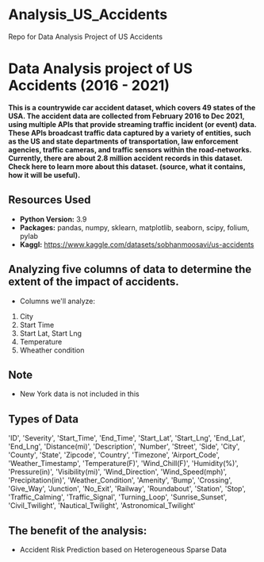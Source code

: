 # Analysis_US_Accidents
Repo for Data Analysis Project of US Accidents

# Data Analysis project of US Accidents (2016 - 2021)
**This is a countrywide car accident dataset, which covers 49 states of the USA. The accident data are collected from February 2016 to Dec 2021, using multiple APIs that provide streaming traffic incident (or event) data. These APIs broadcast traffic data captured by a variety of entities, such as the US and state departments of transportation, law enforcement agencies, traffic cameras, and traffic sensors within the road-networks. Currently, there are about 2.8 million accident records in this dataset. Check here to learn more about this dataset. (source, what it contains, how it will be useful).**


## Resources Used 
* **Python Version:** 3.9 
* **Packages:** pandas, numpy, sklearn, matplotlib, seaborn, scipy, folium, pylab   
* **Kaggl:** https://www.kaggle.com/datasets/sobhanmoosavi/us-accidents 


##  Analyzing five columns of data to determine the extent of the impact of accidents.
* Columns we'll analyze:
1. City
2. Start Time
3. Start Lat, Start Lng
4. Temperature
5. Wheather condition


## Note
* New York data is not included in this 


## Types of Data 
'ID', 'Severity', 'Start_Time', 'End_Time', 'Start_Lat', 'Start_Lng',
       'End_Lat', 'End_Lng', 'Distance(mi)', 'Description', 'Number', 'Street',
       'Side', 'City', 'County', 'State', 'Zipcode', 'Country', 'Timezone',
       'Airport_Code', 'Weather_Timestamp', 'Temperature(F)', 'Wind_Chill(F)',
       'Humidity(%)', 'Pressure(in)', 'Visibility(mi)', 'Wind_Direction',
       'Wind_Speed(mph)', 'Precipitation(in)', 'Weather_Condition', 'Amenity',
       'Bump', 'Crossing', 'Give_Way', 'Junction', 'No_Exit', 'Railway',
       'Roundabout', 'Station', 'Stop', 'Traffic_Calming', 'Traffic_Signal',
       'Turning_Loop', 'Sunrise_Sunset', 'Civil_Twilight', 'Nautical_Twilight',
       'Astronomical_Twilight'
 

## The benefit of the analysis:
* Accident Risk Prediction based on Heterogeneous Sparse Data

